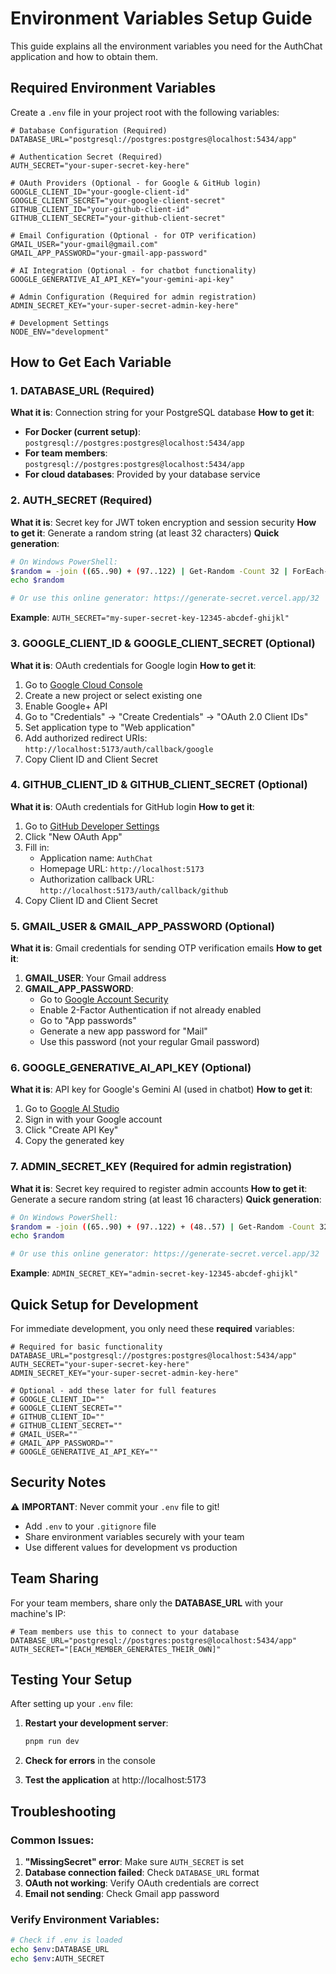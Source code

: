 # Environment Variables Setup Guide

This guide explains all the environment variables you need for the AuthChat application and how to obtain them.

## Required Environment Variables

Create a `.env` file in your project root with the following variables:

```env
# Database Configuration (Required)
DATABASE_URL="postgresql://postgres:postgres@localhost:5434/app"

# Authentication Secret (Required)
AUTH_SECRET="your-super-secret-key-here"

# OAuth Providers (Optional - for Google & GitHub login)
GOOGLE_CLIENT_ID="your-google-client-id"
GOOGLE_CLIENT_SECRET="your-google-client-secret"
GITHUB_CLIENT_ID="your-github-client-id"
GITHUB_CLIENT_SECRET="your-github-client-secret"

# Email Configuration (Optional - for OTP verification)
GMAIL_USER="your-gmail@gmail.com"
GMAIL_APP_PASSWORD="your-gmail-app-password"

# AI Integration (Optional - for chatbot functionality)
GOOGLE_GENERATIVE_AI_API_KEY="your-gemini-api-key"

# Admin Configuration (Required for admin registration)
ADMIN_SECRET_KEY="your-super-secret-admin-key-here"

# Development Settings
NODE_ENV="development"
```

## How to Get Each Variable

### 1. DATABASE_URL (Required)
**What it is**: Connection string for your PostgreSQL database
**How to get it**: 
- **For Docker (current setup)**: `postgresql://postgres:postgres@localhost:5434/app`
- **For team members**: `postgresql://postgres:postgres@localhost:5434/app`
- **For cloud databases**: Provided by your database service

### 2. AUTH_SECRET (Required)
**What it is**: Secret key for JWT token encryption and session security
**How to get it**: Generate a random string (at least 32 characters)
**Quick generation**:
```bash
# On Windows PowerShell:
$random = -join ((65..90) + (97..122) | Get-Random -Count 32 | ForEach-Object {[char]$_})
echo $random

# Or use this online generator: https://generate-secret.vercel.app/32
```

**Example**: `AUTH_SECRET="my-super-secret-key-12345-abcdef-ghijkl"`

### 3. GOOGLE_CLIENT_ID & GOOGLE_CLIENT_SECRET (Optional)
**What it is**: OAuth credentials for Google login
**How to get it**:
1. Go to [Google Cloud Console](https://console.cloud.google.com/)
2. Create a new project or select existing one
3. Enable Google+ API
4. Go to "Credentials" → "Create Credentials" → "OAuth 2.0 Client IDs"
5. Set application type to "Web application"
6. Add authorized redirect URIs: `http://localhost:5173/auth/callback/google`
7. Copy Client ID and Client Secret

### 4. GITHUB_CLIENT_ID & GITHUB_CLIENT_SECRET (Optional)
**What it is**: OAuth credentials for GitHub login
**How to get it**:
1. Go to [GitHub Developer Settings](https://github.com/settings/developers)
2. Click "New OAuth App"
3. Fill in:
   - Application name: `AuthChat`
   - Homepage URL: `http://localhost:5173`
   - Authorization callback URL: `http://localhost:5173/auth/callback/github`
4. Copy Client ID and Client Secret

### 5. GMAIL_USER & GMAIL_APP_PASSWORD (Optional)
**What it is**: Gmail credentials for sending OTP verification emails
**How to get it**:
1. **GMAIL_USER**: Your Gmail address
2. **GMAIL_APP_PASSWORD**: 
   - Go to [Google Account Security](https://myaccount.google.com/security)
   - Enable 2-Factor Authentication if not already enabled
   - Go to "App passwords"
   - Generate a new app password for "Mail"
   - Use this password (not your regular Gmail password)

### 6. GOOGLE_GENERATIVE_AI_API_KEY (Optional)
**What it is**: API key for Google's Gemini AI (used in chatbot)
**How to get it**:
1. Go to [Google AI Studio](https://makersuite.google.com/app/apikey)
2. Sign in with your Google account
3. Click "Create API Key"
4. Copy the generated key

### 7. ADMIN_SECRET_KEY (Required for admin registration)
**What it is**: Secret key required to register admin accounts
**How to get it**: Generate a secure random string (at least 16 characters)
**Quick generation**:
```bash
# On Windows PowerShell:
$random = -join ((65..90) + (97..122) + (48..57) | Get-Random -Count 32 | ForEach-Object {[char]$_})
echo $random

# Or use this online generator: https://generate-secret.vercel.app/32
```

**Example**: `ADMIN_SECRET_KEY="admin-secret-key-12345-abcdef-ghijkl"`

## Quick Setup for Development

For immediate development, you only need these **required** variables:

```env
# Required for basic functionality
DATABASE_URL="postgresql://postgres:postgres@localhost:5434/app"
AUTH_SECRET="your-super-secret-key-here"
ADMIN_SECRET_KEY="your-super-secret-admin-key-here"

# Optional - add these later for full features
# GOOGLE_CLIENT_ID=""
# GOOGLE_CLIENT_SECRET=""
# GITHUB_CLIENT_ID=""
# GITHUB_CLIENT_SECRET=""
# GMAIL_USER=""
# GMAIL_APP_PASSWORD=""
# GOOGLE_GENERATIVE_AI_API_KEY=""
```

## Security Notes

⚠️ **IMPORTANT**: Never commit your `.env` file to git!
- Add `.env` to your `.gitignore` file
- Share environment variables securely with your team
- Use different values for development vs production

## Team Sharing

For your team members, share only the **DATABASE_URL** with your machine's IP:

```env
# Team members use this to connect to your database
DATABASE_URL="postgresql://postgres:postgres@localhost:5434/app"
AUTH_SECRET="[EACH_MEMBER_GENERATES_THEIR_OWN]"
```

## Testing Your Setup

After setting up your `.env` file:

1. **Restart your development server**:
   ```bash
   pnpm run dev
   ```

2. **Check for errors** in the console

3. **Test the application** at http://localhost:5173

## Troubleshooting

### Common Issues:

1. **"MissingSecret" error**: Make sure `AUTH_SECRET` is set
2. **Database connection failed**: Check `DATABASE_URL` format
3. **OAuth not working**: Verify OAuth credentials are correct
4. **Email not sending**: Check Gmail app password

### Verify Environment Variables:

```bash
# Check if .env is loaded
echo $env:DATABASE_URL
echo $env:AUTH_SECRET
```

